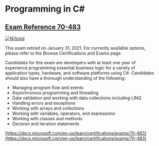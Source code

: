 # Programming in C#
## [Exam Reference 70-483](https://docs.microsoft.com/en-us/learn/certifications/exams/70-483)

[![N|Solid](https://logorealm.com/wp-content/uploads/2017/05/Microsoft.png)](https://nodesource.com/products/nsolid)


This exam retired on January 31, 2021. For currently available options, please refer to the Browse Certifications and Exams page.

Candidates for this exam are developers with at least one year of experience programming essential business logic for a variety of application types, hardware, and software platforms using C#.
Candidates should also have a thorough understanding of the following:
* Managing program flow and events
* Asynchronous programming and threading
* Data validation and working with data collections including LINQ
* Handling errors and exceptions
* Working with arrays and collections
* Working with variables, operators, and expressions
* Working with classes and methods
* Decision and iteration statements

[https://docs.microsoft.com/en-us/learn/certifications/exams/70-483](https://docs.microsoft.com/en-us/learn/certifications/exams/70-483)

